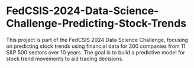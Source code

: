 # FedCSIS-2024-Data-Science-Challenge-Predicting-Stock-Trends
This project is part of the FedCSIS 2024 Data Science Challenge, focusing on predicting stock trends using financial data for 300 companies from 11 S&amp;P 500 sectors over 10 years. The goal is to build a predictive model for stock trend movements to aid trading decisions.
